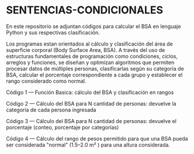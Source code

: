 # SENTENCIAS-CONDICIONALES
En este repositorio se adjuntan códigos para calcular el BSA en lenguaje Python y sus respectivas clasificación.

Los programas estan orientados al cálculo y clasificación del área de superficie corporal (Body Surface Area, BSA). A través del uso de estructuras fundamentales de programación como condiciones, ciclos, arreglos y funciones, se diseñan y optimizan algoritmos que permiten procesar datos de múltiples personas, clasificarlas según su categoría de BSA, calcular el porcentaje correspondiente a cada grupo y establecer el rango considerado como normal.


Código 1 — Función Basica: cálculo del BSA y clasificación en rangos

Código 2 — Cálculo del BSA para N cantidad de personas: devuelve la categoría de cada persona ingresada

Código 3 — Cálculo del BSA para N cantidad de personas: devuelve el porcentaje (conteo, porcentaje por categorías)

Código 4 — Cálculo del rango de pesos permitido para que una BSA pueda ser considerada "normal" (1.5–2.0 m² ) para una altura considerada.
